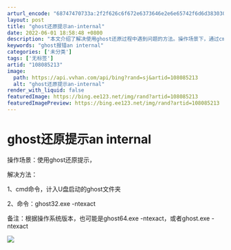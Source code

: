 ```yaml
---
arturl_encode: "68747470733a:2f2f626c6f672e6373646e2e6e65742f6d6d3830303830352f:61727469636c652f64657461696c732f313038303835323133"
layout: post
title: "ghost还原提示an-internal"
date: 2022-06-01 18:58:48 +0800
description: "本文介绍了解决使用ghost还原过程中遇到问题的方法。操作场景下，通过cmd命令进入U盘启动的gho"
keywords: "ghost报错an internal"
categories: ['未分类']
tags: ['无标签']
artid: "108085213"
image:
  path: https://api.vvhan.com/api/bing?rand=sj&artid=108085213
  alt: "ghost还原提示an-internal"
render_with_liquid: false
featuredImage: https://bing.ee123.net/img/rand?artid=108085213
featuredImagePreview: https://bing.ee123.net/img/rand?artid=108085213
---
```


# ghost还原提示an internal

操作场景：使用ghost还原提示，

解决方法：

1、cmd命令，计入U盘启动的ghost文件夹

2、命令：ghost32.exe -ntexact

备注：根据操作系统版本，也可能是ghost64.exe -ntexact，或者ghost.exe -ntexact

![](https://i-blog.csdnimg.cn/blog_migrate/1c0ecab80bb149191ddc960c576d7941.png)